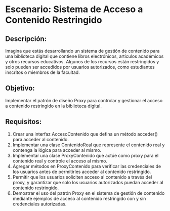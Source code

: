 # Escenario: Sistema de Acceso a Contenido Restringido

## Descripción:

Imagina que estás desarrollando un sistema de gestión de contenido para una biblioteca digital que 
contiene libros electrónicos, artículos académicos y otros recursos educativos. Algunos de los 
recursos están restringidos y solo pueden ser accedidos por usuarios autorizados, como estudiantes 
inscritos o miembros de la facultad.

## Objetivo:

Implementar el patrón de diseño Proxy para controlar y gestionar el acceso a contenido restringido 
en la biblioteca digital.

## Requisitos:

1. Crear una interfaz AccesoContenido que defina un método acceder() para acceder al contenido.
2. Implementar una clase ContenidoReal que represente el contenido real y contenga la lógica para acceder al mismo.
3. Implementar una clase ProxyContenido que actúe como proxy para el contenido real y controle el acceso al mismo.
4. Agregar métodos en ProxyContenido para verificar las credenciales de los usuarios antes de permitirles 
acceder al contenido restringido.
5. Permitir que los usuarios soliciten acceso al contenido a través del proxy, y garantizar que solo los 
usuarios autorizados puedan acceder al contenido restringido.
6. Demostrar el uso del patrón Proxy en el sistema de gestión de contenido mediante ejemplos de acceso al 
contenido restringido con y sin credenciales autorizadas.
